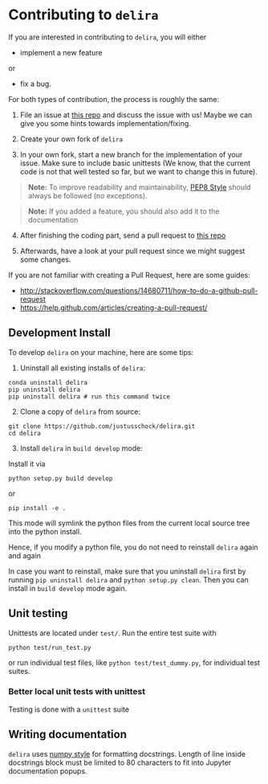 # Contributing to `delira`

If you are interested in contributing to `delira`, you will either

* implement a new feature

or 

* fix a bug.

For both types of contribution, the process is roughly the same:

1. File an issue at [this repo] and discuss 
the issue with us! Maybe we can give you some hints towards 
implementation/fixing.

2. Create your own fork of `delira`

3. In your own fork, start a new branch for the implementation of your issue. 
Make sure to include basic unittests (We know, that the current code is not 
that well tested so far, but we want to change this in future).

> **Note:** To improve readability and maintainability, [PEP8 Style](https://www.python.org/dev/peps/pep-0008/) should always be followed (no exceptions).

> **Note:** If you added a feature, you should also add it to the documentation

4. After finishing the coding part, send a pull request to 
[this repo]

5. Afterwards, have a look at your pull request since we might suggest some 
changes.


If you are not familiar with creating a Pull Request, here are some guides:
- http://stackoverflow.com/questions/14680711/how-to-do-a-github-pull-request
- https://help.github.com/articles/creating-a-pull-request/


## Development Install

To develop `delira` on your machine, here are some tips:

1. Uninstall all existing installs of `delira`:
```
conda uninstall delira
pip uninstall delira
pip uninstall delira # run this command twice
```

2. Clone a copy of `delira` from source:

```
git clone https://github.com/justusschock/delira.git
cd delira
```

3. Install `delira` in `build develop` mode:

Install it via 

```
python setup.py build develop
```

or 

```
pip install -e .
```

This mode will symlink the python files from the current local source tree into the
python install.

Hence, if you modify a python file, you do not need to reinstall `delira` 
again and again

In case you want to reinstall, make sure that you uninstall `delira` first by running `pip uninstall delira`
and `python setup.py clean`. Then you can install in `build develop` mode again.


## Unit testing

Unittests are located under `test/`. Run the entire test suite with

```
python test/run_test.py
```

or run individual test files, like `python test/test_dummy.py`, for individual test suites.

### Better local unit tests with unittest
Testing is done with a `unittest` suite

## Writing documentation

`delira` uses [numpy style](http://sphinxcontrib-napoleon.readthedocs.io/en/latest/example_numpy.html)
for formatting docstrings. Length of line inside docstrings block must be limited to 80 characters to
fit into Jupyter documentation popups.

[this repo]: https://github.com/delira-dev/delira
